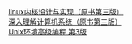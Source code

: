 [linux内核设计与实现（原书第三版）](https://github.com/muditbac/Reading/blob/master/Linux%E5%86%85%E6%A0%B8%E8%AE%BE%E8%AE%A1%E4%B8%8E%E5%AE%9E%E7%8E%B0(%E7%AC%AC%E4%B8%89%E7%89%88%E4%B8%AD%E6%96%87%E9%AB%98%E6%B8%85%E5%B8%A6%E7%9B%AE%E5%BD%95).pdf)  
[深入理解计算机系统（原书第三版）](http://eol.bnuz.edu.cn/meol/common/script/preview/download_preview.jsp?fileid=2169600&resid=242120&lid=28605)   
[Unix环境高级编程 第3版](https://github.com/shihyu/Linux_Programming/blob/master/books/Advanced.Programming.in.the.UNIX.Environment.3rd.Edition.0321637739.pdf)  
